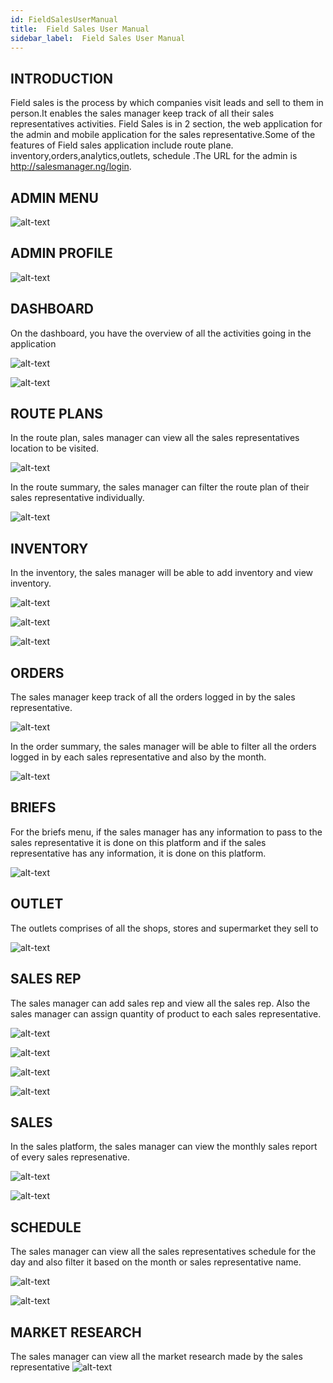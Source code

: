 ```yaml
---
id: FieldSalesUserManual
title:  Field Sales User Manual
sidebar_label:  Field Sales User Manual
---
```


## INTRODUCTION

 Field sales is the process by which companies visit leads and sell to them in person.It enables the sales manager keep track of all their sales representatives activities. Field Sales is in 2 section, the web application for the admin and mobile application for the sales representative.Some of the features of Field sales application include route plane. inventory,orders,analytics,outlets, schedule .The URL for the admin is http://salesmanager.ng/login.

## ADMIN MENU

![alt-text](assets/FieldSales/admin_menu.PNG)

## ADMIN PROFILE

![alt-text](assets/FieldSales/admin_profile.PNG)

## DASHBOARD

On the dashboard, you have the overview of all the activities going in the application

![alt-text](assets/FieldSales/admin_dashboard.PNG)

![alt-text](assets/FieldSales/admin_dashboard2.PNG)

## ROUTE PLANS

 In the route plan, sales manager can view all the sales representatives location to be visited.

![alt-text](assets/FieldSales/route_plan.PNG)

In the route summary, the sales manager can filter the route plan of their  sales representative  individually.

![alt-text](assets/FieldSales/route_summary.PNG)


## INVENTORY

In the inventory, the sales manager will be able to add inventory and view inventory.

![alt-text](assets/FieldSales/add_inventory.PNG)

![alt-text](assets/FieldSales/add_inventory2.PNG)

![alt-text](assets/FieldSales/inventory.PNG)

## ORDERS

The sales manager keep track of all the orders logged in by the sales representative.

![alt-text](assets/FieldSales/admin_order_request.PNG)
 
 In the order summary, the sales manager will be able to filter all the orders logged in by each sales representative and also by the month.

 ![alt-text](assets/FieldSales/order_summary.PNG)

## BRIEFS

For the briefs menu, if the sales manager has any information to pass to the sales representative it is done on this platform and if the sales representative has any information, it is done on this platform.

![alt-text](assets/FieldSales/brief.PNG)

## OUTLET

The outlets comprises of all the shops, stores and supermarket they sell to

![alt-text](assets/FieldSales/outlets.PNG)

## SALES REP

The sales manager can add sales rep and view all the sales rep. Also the sales manager can assign quantity of product to each sales representative.

![alt-text](assets/FieldSales/add_sales_rep.PNG)

![alt-text](assets/FieldSales/sales_rep_add_2.PNG)

![alt-text](assets/FieldSales/sales_rep.PNG)

![alt-text](assets/FieldSales/sales_rep_inventory.PNG)

## SALES

In the sales platform, the sales manager can view the monthly sales report of every sales represenative.

![alt-text](assets/FieldSales/sales_report.PNG)

![alt-text](assets/FieldSales/sales_summary.PNG)

## SCHEDULE

The sales manager can view all the sales representatives schedule for the day and also filter it based on the month or sales representative name.

![alt-text](assets/FieldSales/schedule.PNG)

![alt-text](assets/FieldSales/schedule_summary.PNG)


## MARKET RESEARCH

The sales manager can view all the market research made by the sales representative
![alt-text](assets/FieldSales/market_research.PNG)



